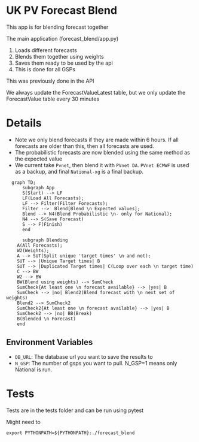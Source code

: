 # UK PV Forecast Blend

This app is for blending forecast together

The main application (forecast_blend/app.py)
1. Loads different forecasts 
2. Blends them together using weights
3. Saves them ready to be used by the api
4. This is done for all GSPs

This was previously done in the API

We always update the ForecastValueLatest table, 
but we only update the ForecastValue table every 30 minutes

# Details

- Note we only blend forecasts if they are made within 6 hours. 
If all forecasts are older than this, then all forecasts are used.
- The probabilistic forecasts are now blended using the same method as the expected value
- We current take `Pvnet`, then blend it with `PVnet DA`. `PVnet ECMWF` is used as a backup, and final `National-xg` is a final backup. 

```mermaid
  graph TD;
      subgraph App
      S(Start) --> LF
      LF(Load All Forecasts);
      LF --> Filter(Filter Forecasts);
      Filter -->  Blend[Blend \n Expected values];
      Blend --> N4(Blend Probabilistic \n- only for National);
      N4 --> S(Save Forecast)
      S --> F(Finish)
      end
      
      subgraph Blending
    A(All Forecasts);
    W2(Weights);
    A --> SUT(Split unique 'target times' \n and not);
    SUT --> |Unique Target times| B
    SUT --> |Duplicated Target times| C(Loop over each \n target time)
    C --> BW
    W2 --> BW
    BW(Blend using weights) --> SumCheck
    SumCheck{At least one \n forecast available} --> |yes| B
    SumCheck --> |no| Blend2(Blend forecast with \n next set of weights)
    Blend2 --> SumCheck2
    SumCheck2{At least one \n forecast available} --> |yes| B
    SumCheck2 --> |no| BB(Break)
    B(Blended \n Forecast)
    end
```

## Environment Variables

- `DB_URL`: The database url you want to save the results to
- `N_GSP`: The number of gsps you want to pull. N_GSP=1 means only National is run. 

# Tests

Tests are in the tests folder and can be run using pytest

Might need to 
```
export PYTHONPATH=${PYTHONPATH}:./forecast_blend
```
